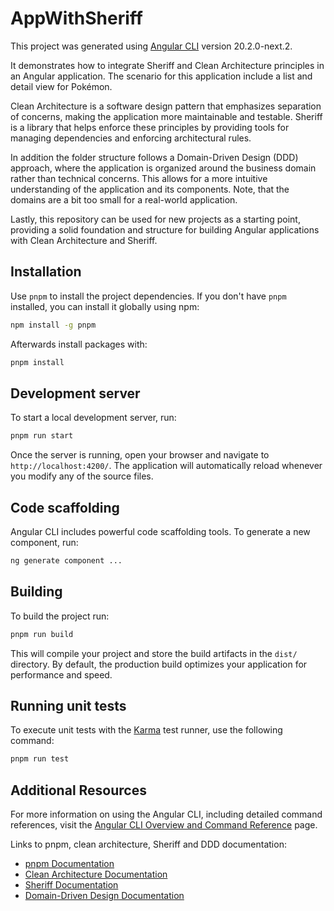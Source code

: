 # AppWithSheriff

This project was generated using [Angular CLI](https://github.com/angular/angular-cli) version 20.2.0-next.2.

It demonstrates how to integrate Sheriff and Clean Architecture principles in an Angular application. The scenario for this application include a list and detail view for Pokémon.

Clean Architecture is a software design pattern that emphasizes separation of concerns, making the application more maintainable and testable. Sheriff is a library that helps enforce these principles by providing tools for managing dependencies and enforcing architectural rules.

In addition the folder structure follows a Domain-Driven Design (DDD) approach, where the application is organized around the business domain rather than technical concerns. This allows for a more intuitive understanding of the application and its components. Note, that the domains are a bit too small for a real-world application.

Lastly, this repository can be used for new projects as a starting point, providing a solid foundation and structure for building Angular applications with Clean Architecture and Sheriff.

## Installation

Use `pnpm` to install the project dependencies. If you don't have `pnpm` installed, you can install it globally using npm:

```bash
npm install -g pnpm
```

Afterwards install packages with:

```bash
pnpm install
```

## Development server

To start a local development server, run:

```bash
pnpm run start
```

Once the server is running, open your browser and navigate to `http://localhost:4200/`. The application will automatically reload whenever you modify any of the source files.

## Code scaffolding

Angular CLI includes powerful code scaffolding tools. To generate a new component, run:

```bash
ng generate component ...
```

## Building

To build the project run:

```bash
pnpm run build
```

This will compile your project and store the build artifacts in the `dist/` directory. By default, the production build optimizes your application for performance and speed.

## Running unit tests

To execute unit tests with the [Karma](https://karma-runner.github.io) test runner, use the following command:

```bash
pnpm run test
```

## Additional Resources

For more information on using the Angular CLI, including detailed command references, visit the [Angular CLI Overview and Command Reference](https://angular.dev/tools/cli) page.

Links to pnpm, clean architecture, Sheriff and DDD documentation:

- [pnpm Documentation](https://pnpm.io/)
- [Clean Architecture Documentation](https://www.geeksforgeeks.org/system-design/complete-guide-to-clean-architecture/)
- [Sheriff Documentation](https://sheriff.softarc.io/docs/introduction)
- [Domain-Driven Design Documentation](https://www.domainlanguage.com/ddd/)
